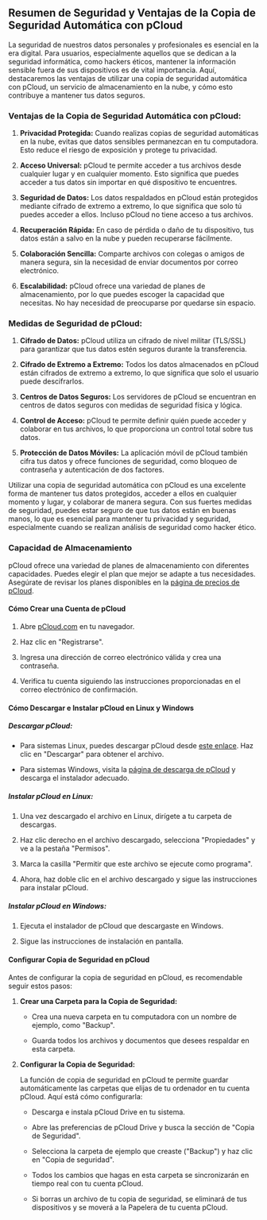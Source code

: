 ## Resumen de Seguridad y Ventajas de la Copia de Seguridad Automática con pCloud

La seguridad de nuestros datos personales y profesionales es esencial en la era digital. Para usuarios, especialmente aquellos que se dedican a la seguridad informática, como hackers éticos, mantener la información sensible fuera de sus dispositivos es de vital importancia. Aquí, destacaremos las ventajas de utilizar una copia de seguridad automática con pCloud, un servicio de almacenamiento en la nube, y cómo esto contribuye a mantener tus datos seguros.

### Ventajas de la Copia de Seguridad Automática con pCloud:

1. **Privacidad Protegida:** Cuando realizas copias de seguridad automáticas en la nube, evitas que datos sensibles permanezcan en tu computadora. Esto reduce el riesgo de exposición y protege tu privacidad.

2. **Acceso Universal:** pCloud te permite acceder a tus archivos desde cualquier lugar y en cualquier momento. Esto significa que puedes acceder a tus datos sin importar en qué dispositivo te encuentres.

3. **Seguridad de Datos:** Los datos respaldados en pCloud están protegidos mediante cifrado de extremo a extremo, lo que significa que solo tú puedes acceder a ellos. Incluso pCloud no tiene acceso a tus archivos.

4. **Recuperación Rápida:** En caso de pérdida o daño de tu dispositivo, tus datos están a salvo en la nube y pueden recuperarse fácilmente.

5. **Colaboración Sencilla:** Comparte archivos con colegas o amigos de manera segura, sin la necesidad de enviar documentos por correo electrónico.

6. **Escalabilidad:** pCloud ofrece una variedad de planes de almacenamiento, por lo que puedes escoger la capacidad que necesitas. No hay necesidad de preocuparse por quedarse sin espacio.

### Medidas de Seguridad de pCloud:

1. **Cifrado de Datos:** pCloud utiliza un cifrado de nivel militar (TLS/SSL) para garantizar que tus datos estén seguros durante la transferencia.

2. **Cifrado de Extremo a Extremo:** Todos los datos almacenados en pCloud están cifrados de extremo a extremo, lo que significa que solo el usuario puede descifrarlos.

3. **Centros de Datos Seguros:** Los servidores de pCloud se encuentran en centros de datos seguros con medidas de seguridad física y lógica.

4. **Control de Acceso:** pCloud te permite definir quién puede acceder y colaborar en tus archivos, lo que proporciona un control total sobre tus datos.

5. **Protección de Datos Móviles:** La aplicación móvil de pCloud también cifra tus datos y ofrece funciones de seguridad, como bloqueo de contraseña y autenticación de dos factores.

Utilizar una copia de seguridad automática con pCloud es una excelente forma de mantener tus datos protegidos, acceder a ellos en cualquier momento y lugar, y colaborar de manera segura. Con sus fuertes medidas de seguridad, puedes estar seguro de que tus datos están en buenas manos, lo que es esencial para mantener tu privacidad y seguridad, especialmente cuando se realizan análisis de seguridad como hacker ético.

### Capacidad de Almacenamiento

pCloud ofrece una variedad de planes de almacenamiento con diferentes capacidades. Puedes elegir el plan que mejor se adapte a tus necesidades. Asegúrate de revisar los planes disponibles en la [página de precios de pCloud](https://www.pcloud.com/eu).

#### Cómo Crear una Cuenta de pCloud

1. Abre [pCloud.com](https://www.pcloud.com/) en tu navegador.

2. Haz clic en "Registrarse".

3. Ingresa una dirección de correo electrónico válida y crea una contraseña.

4. Verifica tu cuenta siguiendo las instrucciones proporcionadas en el correo electrónico de confirmación.

#### Cómo Descargar e Instalar pCloud en Linux y Windows

##### Descargar pCloud:

- Para sistemas Linux, puedes descargar pCloud desde [este enlace](https://u.pcloud.link/publink/show?code=XZ5iuiVZQsuexQaMmmLAS7FGWNh1TkXRWJR7). Haz clic en "Descargar" para obtener el archivo.

- Para sistemas Windows, visita la [página de descarga de pCloud](https://www.pcloud.com/eu) y descarga el instalador adecuado.

##### Instalar pCloud en Linux:

1. Una vez descargado el archivo en Linux, dirígete a tu carpeta de descargas.

2. Haz clic derecho en el archivo descargado, selecciona "Propiedades" y ve a la pestaña "Permisos".

3. Marca la casilla "Permitir que este archivo se ejecute como programa".

4. Ahora, haz doble clic en el archivo descargado y sigue las instrucciones para instalar pCloud.

##### Instalar pCloud en Windows:

1. Ejecuta el instalador de pCloud que descargaste en Windows.

2. Sigue las instrucciones de instalación en pantalla.

#### Configurar Copia de Seguridad en pCloud

Antes de configurar la copia de seguridad en pCloud, es recomendable seguir estos pasos:

1. **Crear una Carpeta para la Copia de Seguridad:**

   - Crea una nueva carpeta en tu computadora con un nombre de ejemplo, como "Backup".

   - Guarda todos los archivos y documentos que desees respaldar en esta carpeta.

2. **Configurar la Copia de Seguridad:**

   La función de copia de seguridad en pCloud te permite guardar automáticamente las carpetas que elijas de tu ordenador en tu cuenta pCloud. Aquí está cómo configurarla:

   - Descarga e instala pCloud Drive en tu sistema.

   - Abre las preferencias de pCloud Drive y busca la sección de "Copia de Seguridad".

   - Selecciona la carpeta de ejemplo que creaste ("Backup") y haz clic en "Copia de seguridad".

   - Todos los cambios que hagas en esta carpeta se sincronizarán en tiempo real con tu cuenta pCloud.

   - Si borras un archivo de tu copia de seguridad, se eliminará de tus dispositivos y se moverá a la Papelera de tu cuenta pCloud.
